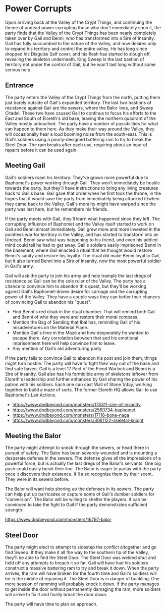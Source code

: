 # Power Corrupts
Upon arriving back at the Valley of the Crypt Things, and continuing the theme of undead power corrupting those who don't immediately shun it, the party finds that the Valley of the Crypt Things has been nearly completely taken over by Gail and Benni, who has transformed into a Sire of Insanity. Gail has fully succumbed to the nature of the Valley, and now desires only to expand his territory and control the entire valley. He has long since dropped his Disguise Self cover, and his flesh has started to slough off, revealing the skeleton underneath. King Sweep is the last bastion of territory not under the control of Gail, but he won't last long without some serious help.

## Entrance
The party enters the Valley of the Crypt Things from the north, putting them just barely outside of Gail's expanded territory. The last two bastions of resistance against Gail are the sewers, where the Balor lives, and Sweep Citadel. These two have caused Gail to continue to focus his efforts to the East and South of Eloreth's old base, leaving the northern quadrant of the Valley mostly untouched. The party have a number of possibilities for what can happen to them here. As they make their way around the Valley, they will occasionally hear a loud booming noise from the south-east. This is Gail's soldiers using a poorly-designed battering ram to try to break the Steel Door. The ram breaks after each use, requiring about an hour of repairs before it can be used again.

## Meeting Gail
Gail's soldiers roam his territory. They've grown more powerful due to Baphomet's power working through Gail. They won't immediately be hostile towards the party, but they'll have instructions to bring any living creatures back to Gail's base. Gail gave that order when he first took the throne, in the hopes that it would save the party from immediately being attacked if/when they came back to the Valley. Gail's morality might have warped since the party was last here, but he remembers his friends.

If the party meets with Gail, they'll learn what happened since they left. The corrupting influence of Baphomet and the Valley itself started to work on Gail and Benni almost immediately. Gail grew more and more invested in the pointless war for territory in the Valley, and has started to transform into an Undead. Benni saw what was happening to his friend, and even his addled mind could tell he had to get away. Gail's soldiers easily imprisoned Benni in the basement, where Gail enacted a ritual that he thought would restore Benni's sanity and restore his loyalty. The ritual did make Benni loyal to Gail, but it also turned Benni into a Sire of Insanity, now the most powerful soldier in Gail's army.

Gail will ask the party to join his army and help trample the last dregs of resistance so Gail can be the sole ruler of the Valley. The party has a chance to convince him to abandon this quest, but they'll be working against Gail's Baphomet-driven desire for carnage and the corrupting power of the Valley. They have a couple ways they can better their chances of convincing Gail to abandon his "quest":
* Find Benni's red cloak in the ritual chamber. That will remind both Gail and Benni of who they were and restore their moral compass.
* Mention the Bag of Sending that Ibal has, reminding Gail of his misadventures on the Material Plane.
* Mention Gail's time in the Maze and how desperately he wanted to escape there. Any corrolation between that and his emotional imprisonment here will help convince him to leave.
* Any mention of Gail's old adventuring party

If the party fails to convince Gail to abandon his post and join them, things might turn hostile. The party will have to fight their way out of the base and find safe haven. Gail is a level 17 Pact of the Fiend Warlock and Benni is a Sire of Insanity. Gail also has his formidible army of skeletons leftover from Eloreth's leadership and further enhanced by Gail sharing the power of his patron with his soldiers. Each one can cast Wall of Stone 1/day, working together to build a maze of sorts. The former Eloreth HQ allows Gail to use Baphomet's Lair Actions.

* https://www.dndbeyond.com/monsters/175311-sire-of-insanity
* https://www.dndbeyond.com/monsters/2560734-baphomet
* https://www.dndbeyond.com/monsters/17118-bone-naga
* https://www.dndbeyond.com/monsters/3081122-skeletal-knight

## Meeting the Balor
The party might attempt to sneak through the sewers, or head there in pursuit of safety. The Balor has been severely wounded and is mounting a desperate defense in the sewers. The defense gives all the impressions of a powerful force, but is actually the last dregs of the Balor's servants. One big push could easily break their line. The Balor is eager to parlay with the party once it discovers their existence. It'll also recognize them by their scent. They were in its sewers before.

The Balor will want help shoring up the defenses in its sewers. The party can help put up barricades or capture some of Gail's dumber soldiers for "conversion". The Balor will be willing to shelter the players. It can be convinced to take the fight to Gail if the party demonstrates sufficient strength.

https://www.dndbeyond.com/monsters/16797-balor

## Steel Door
The party might elect to attempt to sidestep the conflict altogether and go find Sweep. If they make it all the way to the southern tip of the Valley, they'll be able to find the Steel Door. The Steel Door was welded shut and held off any attempts to breach it so far. Gail will have had his soldiers construct a massive battering ram to try and break it down. When the party arrives, the ram will have broken for the fourth time and Gail's soldiers will be in the middle of repairing it. The Steel Door is in danger of buckling. One more session of ramming will probably knock it down. If the party manages to get inside the door without permanently damaging the ram, more soldiers will arrive to fix it and finally break the door down.

The party will have time to plan an approach.
